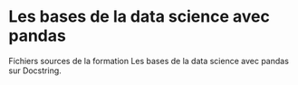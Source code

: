 # Les bases de la data science avec pandas
Fichiers sources de la formation Les bases de la data science avec pandas sur Docstring.
